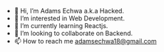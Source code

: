 - 👋 Hi, I’m Adams Echwa a.k.a Hacked.
- 👀 I’m interested in  Web Development.
- 🌱 I’m currently learning Reactjs.
- 💞️ I’m looking to collaborate on Backend.
- 📫 How to reach me adamsechwa18@gmail.com 

<!---
Adams4259/Adams4259 is a ✨ special ✨ repository because its `README.md` (this file) appears on your GitHub profile.
You can click the Preview link to take a look at your changes.
--->
